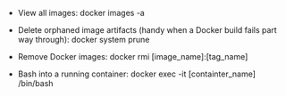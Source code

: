 - View all images:
  docker images -a
  
  
- Delete orphaned image artifacts (handy when a Docker build fails part way through):
  docker system prune
  
  
  
- Remove Docker images:
  docker rmi [image_name]:[tag_name]
  
  
- Bash into a running container:
  docker exec -it [containter_name] /bin/bash
